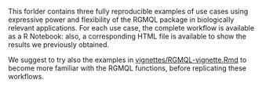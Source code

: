 This forlder contains three fully reproducible examples of use cases using expressive power and flexibility of the RGMQL package in biologically relevant applications.
For each use case, the complete workflow is available as a R Notebook: also, a corresponding HTML file is available to show the results we previously obtained.

We suggest to try also the examples in [vignettes/RGMQL-vignette.Rmd](vignettes/RGMQL-vignette.Rmd) to become more familiar with the RGMQL functions, before replicating these workflows. 
